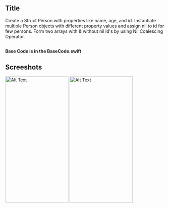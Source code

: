 

## Title
Create a Struct Person with properties like name, age, and id. Instantiate multiple Person objects with different property values and assign nil to id for few persons. Form two arrays with & without nil id's by using Nil Coalescing Operator.
##
**Base Code is in the BaseCode.swift**


## Screeshots

<img src="https://github.com/Sumit4482/Nil-Coalescing-Operator/assets/61246873/78f18a28-d34e-446e-b7b2-4bc2933f66e6" alt="Alt Text" width="200" height="400">
<img src="https://github.com/Sumit4482/Nil-Coalescing-Operator/assets/61246873/e0d5fe13-4ab0-4934-9a10-378c247ec657" alt="Alt Text" width="200" height="400">

